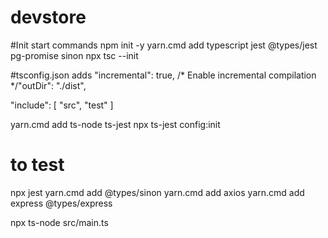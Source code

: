 # devstore
#Init start commands
npm init -y
yarn.cmd add typescript jest @types/jest pg-promise sinon
npx tsc --init

#tsconfig.json adds
 "incremental": true,                              /* Enable incremental compilation */"outDir": "./dist",

  "include": [
    "src",
    "test"
  ]

yarn.cmd add ts-node ts-jest
npx ts-jest config:init
# to test
npx jest
yarn.cmd add @types/sinon
yarn.cmd add axios
yarn.cmd add express @types/express

npx ts-node src/main.ts